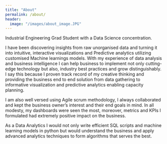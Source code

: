 ```yaml
---
title: "About"
permalink: /about/
header: 
  image: "/images/about_image.JPG"
---
```

Industrial Engineering Grad Student with a Data Science concentration. 

I have been discovering insights from raw unorganised data and turning it into intuitive, interactive visualizations and Predictive analytics utilizing customised Machine learnings models.
With my experience of data analysis and business intelligence I can help business to implement not only cutting-edge technology but also, industry best practices and grow distinguishably.
I say this because I proven track record of my creative thinking and providing the business end to end solution from data gathering to informative visualization and predictive analytics enabling capacity planning.

I am also well versed using Agile scrum methodology, I always collaborated and kept the business owner’s interest and their end goals in mind. 
In all modesty, my dashboards were seen the most, moreover, metrics and KPIs I formulated had extremely positive impact on the business. 

As a Data Analytics I would not only write efficient SQL scripts and machine learning models in python but would understand the business and apply advanced analytics techniques to form algorithms that serves the best.